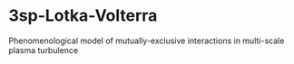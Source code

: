 # 3sp-Lotka-Volterra
Phenomenological model of mutually-exclusive interactions in multi-scale plasma turbulence
